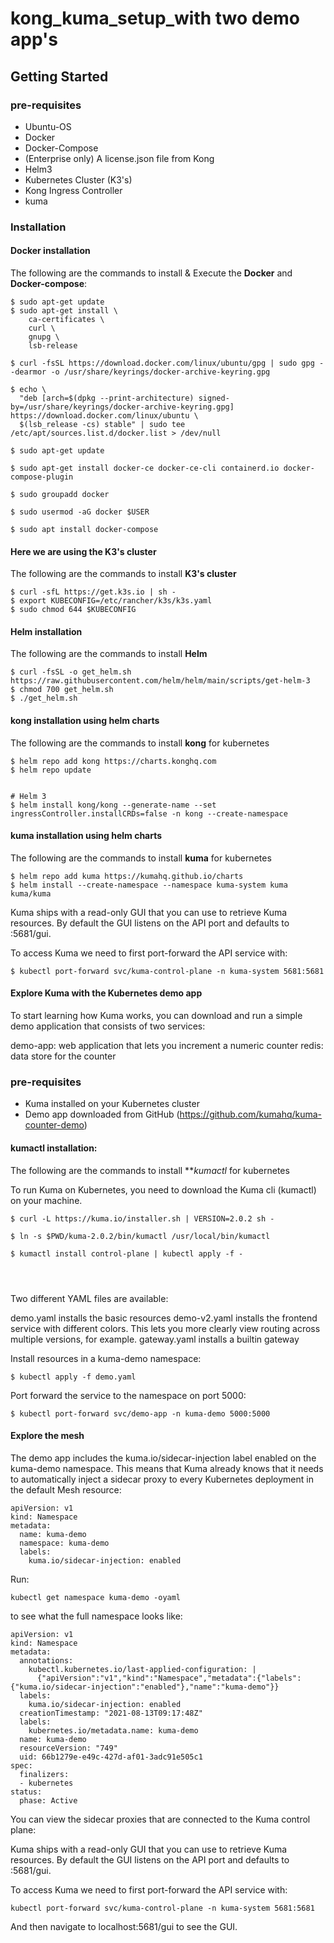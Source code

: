 # kong_kuma_setup_with two demo app's

## Getting Started

### pre-requisites

* Ubuntu-OS
* Docker
* Docker-Compose
* (Enterprise only) A license.json file from Kong
* Helm3
* Kubernetes Cluster (K3's)
* Kong Ingress Controller
* kuma


### Installation

 #### Docker installation
 The following are the commands to install & Execute the  **Docker** and  **Docker-compose**:

```
$ sudo apt-get update
$ sudo apt-get install \
    ca-certificates \
    curl \
    gnupg \
    lsb-release

$ curl -fsSL https://download.docker.com/linux/ubuntu/gpg | sudo gpg --dearmor -o /usr/share/keyrings/docker-archive-keyring.gpg

$ echo \
  "deb [arch=$(dpkg --print-architecture) signed-by=/usr/share/keyrings/docker-archive-keyring.gpg] https://download.docker.com/linux/ubuntu \
  $(lsb_release -cs) stable" | sudo tee /etc/apt/sources.list.d/docker.list > /dev/null

$ sudo apt-get update

$ sudo apt-get install docker-ce docker-ce-cli containerd.io docker-compose-plugin

$ sudo groupadd docker

$ sudo usermod -aG docker $USER

$ sudo apt install docker-compose

```
 #### Here we are using the K3's cluster
 The following are the commands to install **K3's cluster**
```
$ curl -sfL https://get.k3s.io | sh -
$ export KUBECONFIG=/etc/rancher/k3s/k3s.yaml
$ sudo chmod 644 $KUBECONFIG

```

#### Helm  installation
 The following are the commands to install  **Helm** 
```
$ curl -fsSL -o get_helm.sh https://raw.githubusercontent.com/helm/helm/main/scripts/get-helm-3
$ chmod 700 get_helm.sh
$ ./get_helm.sh

```

#### kong  installation using helm charts
 The following are the commands to install  **kong** for kubernetes
```
$ helm repo add kong https://charts.konghq.com
$ helm repo update


# Helm 3
$ helm install kong/kong --generate-name --set ingressController.installCRDs=false -n kong --create-namespace

```

#### kuma installation using helm charts
 The following are the commands to install  **kuma** for kubernetes
```
$ helm repo add kuma https://kumahq.github.io/charts
$ helm install --create-namespace --namespace kuma-system kuma kuma/kuma

```

Kuma ships with a read-only GUI that you can use to retrieve Kuma resources. By default the GUI listens on the API port and defaults to :5681/gui.

To access Kuma we need to first port-forward the API service with:

```
$ kubectl port-forward svc/kuma-control-plane -n kuma-system 5681:5681

```
####  Explore Kuma with the Kubernetes demo app

To start learning how Kuma works, you can download and run a simple demo application that consists of two services:

demo-app: web application that lets you increment a numeric counter
redis: data store for the counter

### pre-requisites

* Kuma installed on your Kubernetes cluster
* Demo app downloaded from GitHub (https://github.com/kumahq/kuma-counter-demo)


#### kumactl installation:
 The following are the commands to install  ***kumactl* for kubernetes
 
 To run Kuma on Kubernetes, you need to download the Kuma cli (kumactl) on your machine.
```
$ curl -L https://kuma.io/installer.sh | VERSION=2.0.2 sh -

$ ln -s $PWD/kuma-2.0.2/bin/kumactl /usr/local/bin/kumactl

$ kumactl install control-plane | kubectl apply -f -




```

Two different YAML files are available:

demo.yaml installs the basic resources
demo-v2.yaml installs the frontend service with different colors. This lets you more clearly view routing across multiple versions, for example.
gateway.yaml installs a builtin gateway

Install resources in a kuma-demo namespace:
```
$ kubectl apply -f demo.yaml

```
Port forward the service to the namespace on port 5000:
```
$ kubectl port-forward svc/demo-app -n kuma-demo 5000:5000

```

####  Explore the mesh

The demo app includes the kuma.io/sidecar-injection label enabled on the kuma-demo namespace. This means that Kuma already knows that it needs to automatically inject a sidecar proxy to every Kubernetes deployment in the default Mesh resource:

```
apiVersion: v1
kind: Namespace
metadata:
  name: kuma-demo
  namespace: kuma-demo
  labels:
    kuma.io/sidecar-injection: enabled

```
Run:

```
kubectl get namespace kuma-demo -oyaml

```

to see what the full namespace looks like:


```
apiVersion: v1
kind: Namespace
metadata:
  annotations:
    kubectl.kubernetes.io/last-applied-configuration: |
      {"apiVersion":"v1","kind":"Namespace","metadata":{"labels":{"kuma.io/sidecar-injection":"enabled"},"name":"kuma-demo"}}
  labels:
    kuma.io/sidecar-injection: enabled
  creationTimestamp: "2021-08-13T09:17:48Z"
  labels:
    kubernetes.io/metadata.name: kuma-demo
  name: kuma-demo
  resourceVersion: "749"
  uid: 66b1279e-e49c-427d-af01-3adc91e505c1
spec:
  finalizers:
  - kubernetes
status:
  phase: Active

```

You can view the sidecar proxies that are connected to the Kuma control plane:

Kuma ships with a read-only GUI that you can use to retrieve Kuma resources. By default the GUI listens on the API port and defaults to :5681/gui.

To access Kuma we need to first port-forward the API service with:

```
kubectl port-forward svc/kuma-control-plane -n kuma-system 5681:5681

```
And then navigate to localhost:5681/gui to see the GUI.
